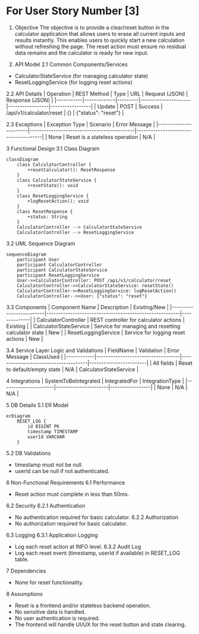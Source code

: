 # For User Story Number [3]

1. Objective
The objective is to provide a clear/reset button in the calculator application that allows users to erase all current inputs and results instantly. This enables users to quickly start a new calculation without refreshing the page. The reset action must ensure no residual data remains and the calculator is ready for new input.

2. API Model
2.1 Common Components/Services
- CalculatorStateService (for managing calculator state)
- ResetLoggingService (for logging reset actions)

2.2 API Details
| Operation | REST Method | Type    | URL                 | Request (JSON)  | Response (JSON) |
|-----------|-------------|---------|---------------------|-----------------|-----------------|
| Update    | POST        | Success | /api/v1/calculator/reset | {}            | {"status": "reset"} |

2.3 Exceptions
| Exception Type         | Scenario                                   | Error Message                        |
|-----------------------|--------------------------------------------|--------------------------------------|
| None                  | Reset is a stateless operation             | N/A                                  |

3 Functional Design
3.1 Class Diagram
```mermaid
classDiagram
    class CalculatorController {
        +resetCalculator(): ResetResponse
    }
    class CalculatorStateService {
        +resetState(): void
    }
    class ResetLoggingService {
        +logResetAction(): void
    }
    class ResetResponse {
        +status: String
    }
    CalculatorController --> CalculatorStateService
    CalculatorController --> ResetLoggingService
```

3.2 UML Sequence Diagram
```mermaid
sequenceDiagram
    participant User
    participant CalculatorController
    participant CalculatorStateService
    participant ResetLoggingService
    User->>CalculatorController: POST /api/v1/calculator/reset
    CalculatorController->>CalculatorStateService: resetState()
    CalculatorController->>ResetLoggingService: logResetAction()
    CalculatorController-->>User: {"status": "reset"}
```

3.3 Components
| Component Name           | Description                                            | Existing/New |
|-------------------------|--------------------------------------------------------|--------------|
| CalculatorController    | REST controller for calculator actions                 | Existing     |
| CalculatorStateService  | Service for managing and resetting calculator state    | New          |
| ResetLoggingService     | Service for logging reset actions                      | New          |

3.4 Service Layer Logic and Validations
| FieldName  | Validation                        | Error Message                        | ClassUsed              |
|------------|-----------------------------------|--------------------------------------|------------------------|
| All fields | Reset to default/empty state      | N/A                                 | CalculatorStateService |

4 Integrations
| SystemToBeIntegrated | IntegratedFor         | IntegrationType |
|----------------------|----------------------|-----------------|
| None                 | N/A                  | N/A             |

5 DB Details
5.1 ER Model
```mermaid
erDiagram
    RESET_LOG {
        id BIGINT PK
        timestamp TIMESTAMP
        userId VARCHAR
    }
```

5.2 DB Validations
- timestamp must not be null.
- userId can be null if not authenticated.

6 Non-Functional Requirements
6.1 Performance
- Reset action must complete in less than 50ms.

6.2 Security
6.2.1 Authentication
- No authentication required for basic calculator.
6.2.2 Authorization
- No authorization required for basic calculator.

6.3 Logging
6.3.1 Application Logging
- Log each reset action at INFO level.
6.3.2 Audit Log
- Log each reset event (timestamp, userId if available) in RESET_LOG table.

7 Dependencies
- None for reset functionality.

8 Assumptions
- Reset is a frontend and/or stateless backend operation.
- No sensitive data is handled.
- No user authentication is required.
- The frontend will handle UI/UX for the reset button and state clearing.